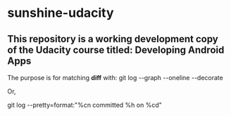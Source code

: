 # sunshine-udacity

## This repository is a working development copy of the Udacity course titled: Developing Android Apps 

The purpose is for matching **diff** with:
  git log --graph --oneline --decorate

Or,

  git log --pretty=format:"%cn committed %h on %cd"
  
  

